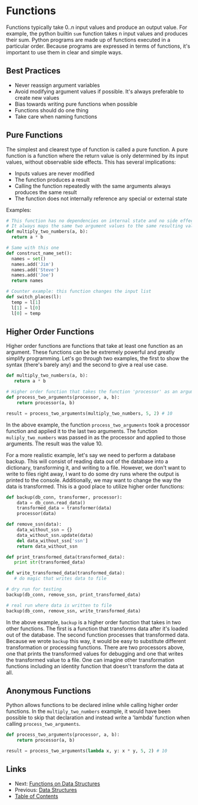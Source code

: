 Functions
=========

Functions typically take 0..n input values and produce an output value. For example, the python builtin `sum` function takes n input values and produces their sum. Python programs are made up of functions executed in a particular order. Because programs are expressed in terms of functions, it's important to use them in clear and simple ways.

Best Practices
--------------
* Never reassign argument variables
* Avoid modifying argument values if possible. It's always preferable to create new values
* Bias towards writing pure functions when possible
* Functions should do one thing
* Take care when naming functions

Pure Functions
--------------
The simplest and clearest type of function is called a pure function. A pure function is a function where the return value is only determined by its input values, without observable side effects. This has several implications:

* Inputs values are never modified
* The function produces a result
* Calling the function repeatedly with the same arguments always produces the same result
* The function does not internally reference any special or external state

Examples:

```python
# This function has no dependencies on internal state and no side effects.
# It always maps the same two argument values to the same resulting value.
def multiply_two_numbers(a, b):
  return a * b

# Same with this one
def construct_name_set():
  names = set()
  names.add('Jim')
  names.add('Steve')
  names.add('Joe')
  return names

# Counter example: this function changes the input list
def switch_places(l):
  temp = l[1]
  l[1] = l[0]
  l[0] = temp
```

Higher Order Functions
----------------------
Higher order functions are functions that take at least one function as an argument. These functions can be be extremely powerful and greatly simplify programming. Let's go through two examples, the first to show the syntax (there's barely any) and the second to give a real use case.

```python
def multiply_two_numbers(a, b):
   return a * b

# Higher order function that takes the function 'processor' as an argument
def process_two_arguments(processor, a, b):
    return processor(a, b)

result = process_two_arguments(multiply_two_numbers, 5, 2) # 10
```

In the above example, the function `process_two_arguments` took a processor function and applied it to the last two arguments. The function `muliply_two_numbers` was passed in as the processor and applied to those arguments. The result was the value 10.

For a more realistic example, let's say we need to perform a database backup. This will consist of reading data out of the database into a dictionary, transforming it, and writing to a file. However, we don't want to write to files right away, I want to do some dry runs where the output is printed to the console. Additionally, we may want to change the way the data is transformed. This is a good place to utilize higher order functions:

```python
def backup(db_conn, transformer, processor):
    data = db_conn.read_data()
    transformed_data = transformer(data)
    processor(data)

def remove_ssn(data):
    data_without_ssn = {}
    data_without_ssn.update(data)
    del data_without_ssn['ssn']
    return data_without_ssn

def print_transformed_data(transformed_data):
   print str(transformed_data)

def write_transformed_data(transformed_data):
   # do magic that writes data to file

# dry run for testing
backup(db_conn, remove_ssn, print_transformed_data)

# real run where data is written to file
backup(db_conn, remove_ssn, write_transformed_data)
```

In the above example, `backup` is a higher order function that takes in two other functions. The first is a function that transforms data after it's loaded out of the database. The second function processes that transformed data. Because we wrote `backup` this way, it would be easy to substitute different transformation or processing functions. There are two processors above, one that prints the transformed values for debugging and one that writes the transformed value to a file. One can imagine other transformation functions including an identity function that doesn't transform the data at all.

Anonymous Functions
-------------------
Python allows functions to be declared inline while calling higher order functions. In the `multiply_two_numbers` example, it would have been possible to skip that declaration and instead write a 'lambda' function when calling `process_two_arguments`.

```python
def process_two_arguments(processor, a, b):
    return processor(a, b)

result = process_two_arguments(lambda x, y: x * y, 5, 2) # 10
```

Links
-----
* Next: [Functions on Data Structures](functions_on_data_structures.md)
* Previous: [Data Structures](data_structures.md)
* [Table of Contents](toc.md)
